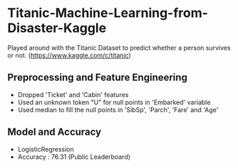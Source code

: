# Titanic-Machine-Learning-from-Disaster-Kaggle
Played around with the Titanic Dataset to predict whether a person survives or not. (https://www.kaggle.com/c/titanic)

## Preprocessing and Feature Engineering
* Dropped 'Ticket' and 'Cabin' features
* Used an unknown token "U" for null points in 'Embarked' variable
* Used median to fill the null points in 'SibSp', 'Parch', 'Fare' and 'Age'

## Model and Accuracy
* LogisticRegression
* Accuracy : 76.31 (Public Leaderboard)

